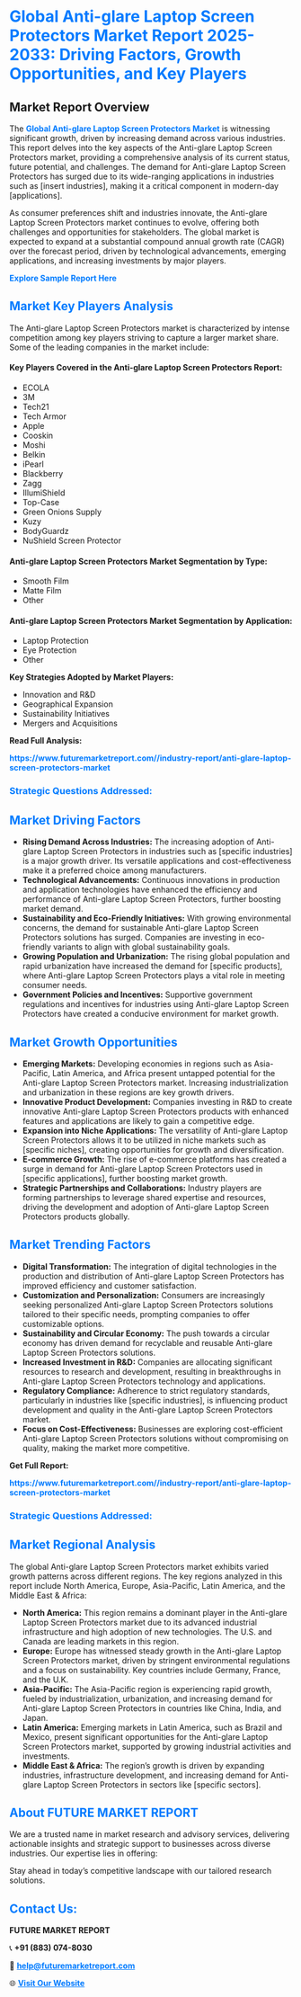 <h1 style="color: #007BFF;">Global Anti-glare Laptop Screen Protectors Market Report 2025-2033: Driving Factors, Growth Opportunities, and Key Players</h1>

<section id="overview">
<h2>Market Report Overview</h2>
<p>The <a href="https://www.futuremarketreport.com//industry-report/anti-glare-laptop-screen-protectors-market" style="color: #007BFF; text-decoration: none;"><strong>Global Anti-glare Laptop Screen Protectors Market</strong></a> is witnessing significant growth, driven by increasing demand across various industries. This report delves into the key aspects of the Anti-glare Laptop Screen Protectors market, providing a comprehensive analysis of its current status, future potential, and challenges. The demand for Anti-glare Laptop Screen Protectors has surged due to its wide-ranging applications in industries such as [insert industries], making it a critical component in modern-day [applications].</p>
<p>As consumer preferences shift and industries innovate, the Anti-glare Laptop Screen Protectors market continues to evolve, offering both challenges and opportunities for stakeholders. The global market is expected to expand at a substantial compound annual growth rate (CAGR) over the forecast period, driven by technological advancements, emerging applications, and increasing investments by major players.</p>
</section>

<section id="overview">
<p><a href="https://www.futuremarketreport.com//request-sample/reportId=90051" style="color: #007BFF; text-decoration: none;"><strong>Explore Sample Report Here</strong></a></p>
</section>

<section id="key-players">
<h2 style="color: #007BFF;">Market Key Players Analysis</h2>
<p>The Anti-glare Laptop Screen Protectors market is characterized by intense competition among key players striving to capture a larger market share. Some of the leading companies in the market include:</p>
<h4>Key Players Covered in the Anti-glare Laptop Screen Protectors Report:</h4>
<ul><li>ECOLA</li><li>3M</li><li>Tech21</li><li>Tech Armor</li><li>Apple</li><li>Cooskin</li><li>Moshi</li><li>Belkin</li><li>iPearl</li><li>Blackberry</li><li>Zagg</li><li>IllumiShield</li><li>Top-Case</li><li>Green Onions Supply</li><li>Kuzy</li><li>BodyGuardz</li><li>NuShield Screen Protector</li></ul>
<h4>Anti-glare Laptop Screen Protectors Market Segmentation by Type:</h4>
<ul><li>Smooth Film</li><li>Matte Film</li><li>Other</li></ul>

<h4>Anti-glare Laptop Screen Protectors Market Segmentation by Application:</h4>
<ul><li>Laptop Protection</li><li>Eye Protection</li><li>Other</li></ul>
<p><strong>Key Strategies Adopted by Market Players:</strong></p>
<ul>
<li>Innovation and R&D</li>
<li>Geographical Expansion</li>
<li>Sustainability Initiatives</li>
<li>Mergers and Acquisitions</li>
</ul>
</section>

<section>
<p><strong>Read Full Analysis: </strong></p><a href="https://www.futuremarketreport.com//industry-report/anti-glare-laptop-screen-protectors-market" style="color: #007BFF; text-decoration: none;"><strong>https://www.futuremarketreport.com//industry-report/anti-glare-laptop-screen-protectors-market</strong></a>
<h3 style="color: #007BFF;">Strategic Questions Addressed:</h3>
</section>

<section id="driving-factors">
<h2 style="color: #007BFF;">Market Driving Factors</h2>
<ul>
<li><strong>Rising Demand Across Industries:</strong> The increasing adoption of Anti-glare Laptop Screen Protectors in industries such as [specific industries] is a major growth driver. Its versatile applications and cost-effectiveness make it a preferred choice among manufacturers.</li>
<li><strong>Technological Advancements:</strong> Continuous innovations in production and application technologies have enhanced the efficiency and performance of Anti-glare Laptop Screen Protectors, further boosting market demand.</li>
<li><strong>Sustainability and Eco-Friendly Initiatives:</strong> With growing environmental concerns, the demand for sustainable Anti-glare Laptop Screen Protectors solutions has surged. Companies are investing in eco-friendly variants to align with global sustainability goals.</li>
<li><strong>Growing Population and Urbanization:</strong> The rising global population and rapid urbanization have increased the demand for [specific products], where Anti-glare Laptop Screen Protectors plays a vital role in meeting consumer needs.</li>
<li><strong>Government Policies and Incentives:</strong> Supportive government regulations and incentives for industries using Anti-glare Laptop Screen Protectors have created a conducive environment for market growth.</li>
</ul>
</section>

<section id="growth-opportunities">
<h2 style="color: #007BFF;">Market Growth Opportunities</h2>
<ul>
<li><strong>Emerging Markets:</strong> Developing economies in regions such as Asia-Pacific, Latin America, and Africa present untapped potential for the Anti-glare Laptop Screen Protectors market. Increasing industrialization and urbanization in these regions are key growth drivers.</li>
<li><strong>Innovative Product Development:</strong> Companies investing in R&D to create innovative Anti-glare Laptop Screen Protectors products with enhanced features and applications are likely to gain a competitive edge.</li>
<li><strong>Expansion into Niche Applications:</strong> The versatility of Anti-glare Laptop Screen Protectors allows it to be utilized in niche markets such as [specific niches], creating opportunities for growth and diversification.</li>
<li><strong>E-commerce Growth:</strong> The rise of e-commerce platforms has created a surge in demand for Anti-glare Laptop Screen Protectors used in [specific applications], further boosting market growth.</li>
<li><strong>Strategic Partnerships and Collaborations:</strong> Industry players are forming partnerships to leverage shared expertise and resources, driving the development and adoption of Anti-glare Laptop Screen Protectors products globally.</li>
</ul>
</section>

<section id="trending-factors">
<h2 style="color: #007BFF;">Market Trending Factors</h2>
<ul>
<li><strong>Digital Transformation:</strong> The integration of digital technologies in the production and distribution of Anti-glare Laptop Screen Protectors has improved efficiency and customer satisfaction.</li>
<li><strong>Customization and Personalization:</strong> Consumers are increasingly seeking personalized Anti-glare Laptop Screen Protectors solutions tailored to their specific needs, prompting companies to offer customizable options.</li>
<li><strong>Sustainability and Circular Economy:</strong> The push towards a circular economy has driven demand for recyclable and reusable Anti-glare Laptop Screen Protectors solutions.</li>
<li><strong>Increased Investment in R&D:</strong> Companies are allocating significant resources to research and development, resulting in breakthroughs in Anti-glare Laptop Screen Protectors technology and applications.</li>
<li><strong>Regulatory Compliance:</strong> Adherence to strict regulatory standards, particularly in industries like [specific industries], is influencing product development and quality in the Anti-glare Laptop Screen Protectors market.</li>
<li><strong>Focus on Cost-Effectiveness:</strong> Businesses are exploring cost-efficient Anti-glare Laptop Screen Protectors solutions without compromising on quality, making the market more competitive.</li>
</ul>
</section>

<section>
<p><strong>Get Full Report: </strong></p><a href="https://www.futuremarketreport.com//industry-report/anti-glare-laptop-screen-protectors-market" style="color: #007BFF; text-decoration: none;"><strong>https://www.futuremarketreport.com//industry-report/anti-glare-laptop-screen-protectors-market</strong></a>
<h3 style="color: #007BFF;">Strategic Questions Addressed:</h3>
</section>


<section id="regional-analysis">
<h2 style="color: #007BFF;">Market Regional Analysis</h2>
<p>The global Anti-glare Laptop Screen Protectors market exhibits varied growth patterns across different regions. The key regions analyzed in this report include North America, Europe, Asia-Pacific, Latin America, and the Middle East & Africa:</p>
<ul>
<li><strong>North America:</strong> This region remains a dominant player in the Anti-glare Laptop Screen Protectors market due to its advanced industrial infrastructure and high adoption of new technologies. The U.S. and Canada are leading markets in this region.</li>
<li><strong>Europe:</strong> Europe has witnessed steady growth in the Anti-glare Laptop Screen Protectors market, driven by stringent environmental regulations and a focus on sustainability. Key countries include Germany, France, and the U.K.</li>
<li><strong>Asia-Pacific:</strong> The Asia-Pacific region is experiencing rapid growth, fueled by industrialization, urbanization, and increasing demand for Anti-glare Laptop Screen Protectors in countries like China, India, and Japan.</li>
<li><strong>Latin America:</strong> Emerging markets in Latin America, such as Brazil and Mexico, present significant opportunities for the Anti-glare Laptop Screen Protectors market, supported by growing industrial activities and investments.</li>
<li><strong>Middle East & Africa:</strong> The region’s growth is driven by expanding industries, infrastructure development, and increasing demand for Anti-glare Laptop Screen Protectors in sectors like [specific sectors].</li>
</ul>
</section>

<footer>
<h2 style="color: #007BFF;">About FUTURE MARKET REPORT</h2>
<p>We are a trusted name in market research and advisory services, delivering actionable insights and strategic support to businesses across diverse industries. Our expertise lies in offering:</p>

<p>Stay ahead in today’s competitive landscape with our tailored research solutions.</p>

<h2 style="color: #007BFF;">Contact Us:</h2>
<p><strong>FUTURE MARKET REPORT</strong></p>
<p>📞 <strong>+91 (883) 074-8030</strong></p>
<p>📧 <strong><a href="mailto:help@futuremarketreport.com" style="color: #007BFF;">help@futuremarketreport.com</a></strong></p>
<p>🌐 <strong><a href="https://www.futuremarketreport.com/" style="color: #007BFF;">Visit Our Website</a></strong></p>
</footer>